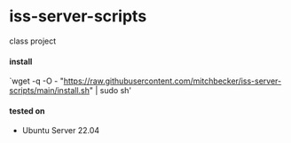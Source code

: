 # iss-server-scripts
class project

#### install
`wget -q -O - "https://raw.githubusercontent.com/mitchbecker/iss-server-scripts/main/install.sh" | sudo sh'

#### tested on
- Ubuntu Server 22.04
